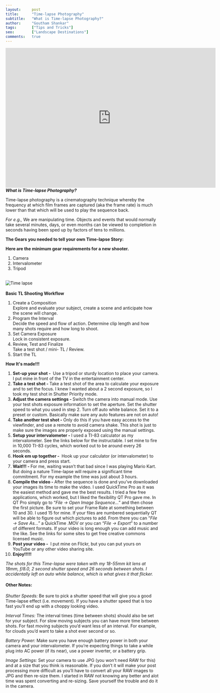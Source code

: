 ```yaml
---
layout:     post
title:      "Time-lapse Photography"
subtitle:   "What is Time-lapse Photography?"
author:     "Goutham Shankar"
tags:       ["Tips and Tricks"]
seo:		["Landscape Destinations"]
comments:   true
---
```


<iframe width="690" height="460" src="https://www.youtube.com/embed/BujWmbHEO90?rel=0" frameborder="0" allowfullscreen></iframe>

<br>
<strong><em>What is Time-lapse Photography?</em></strong>

<p>Time-lapse photography is a cinematography technique whereby the frequency at which film frames are captured (aka the frame rate) is much lower than that which will be used to play the sequence back. </p>
<p><em>For e.g.,</em> We are manipulating time. Objects and events that would normally take several minutes, days, or even months can be viewed to completion in seconds having been sped up by factors of tens to millions.</p>

<strong>The Gears you needed to tell your own Time-lapse Story:</strong>

<strong>Here are the minimum gear requirements for a new shooter.</strong>

<ol>
	<li> Camera</li>
	<li> Intervalometer </li>
	<li>Tripod </li>
</ol>

<br>
<img src="{{ site.baseurl }}/img/timelapse.jpg" alt="Time lapse">
<br><br>
<strong>Basic TL Shooting Workflow</strong>
<ol>
<li>Create a Composition</li>
Explore and evaluate your subject, create a scene and anticipate how the scene will change.
<li> Program the Interval</li>
Decide the speed and flow of action. Determine clip length and how many shots require and how long to shoot.
<li> Set Camera Exposure</li>
Lock in consistent exposure. 
<li> Review, Test and Finalize</li>
Take a test shot / mini- TL / Review.
<li> Start the TL</li>
</ol>


<strong>How It's made!!!</strong>
<ol>
<li><strong>Set-up your shot - </strong>
 Use a tripod or sturdy location to place your camera. I put mine in front of the TV in the entertainment center.</li>
<li><strong>Take a test shot - </strong> 
Take a test shot of the area to calculate your exposure and to set the focus. I knew I wanted about a 2 second exposure, so I took my test shot in Shutter Priority mode.</li>
<li><strong>Adjust the camera settings - </strong>
Switch the camera into manual mode. Use your test shots exposure information to set the aperture. Set the shutter speed to what you used in step 2. Turn off auto white balance. Set it to a preset or custom. Basically make sure any auto features are not on auto!</li>
<li><strong>Take another test shot - </strong>
Only do this if you have easy access to the viewfinder, and use a remote to avoid camera shake. This shot is just to make sure the images are properly exposed using the manual settings.</li>
<li><strong>Setup your intervalometer - </strong>
I used a TI-83 calculator as my intervalometer. See the links below for the instructable. I set mine to fire in 10,000 TI-83 cycles, which worked out to be around every 26 seconds.</li>
<li><strong>Hook em up together - </strong> 
 Hook up your calculator (or intervalometer) to your camera and press start.</li>
<li><strong>Wait!!! - </strong>
For me, waiting wasn’t that bad since I was playing Mario Kart. But doing a nature Time-lapse will require a significant time commitment. For my example the time was just about 3 hours.</li>
<li><strong>Compile the video - </strong>
After the sequence is done and you’ve downloaded your images its time to make the video. I used QuickTime Pro as it was the easiest method and gave me the best results. I tried a few free applications, which worked, but I liked the flexibility QT Pro gave me. In QT Pro simply go to “<em>File -> Open Image Sequence…</em>” and then chose the first picture. Be sure to set your Frame Rate at something between 10 and 30. I used 15 for mine. If your files are numbered sequentially QT will be able to figure out which pictures to add. From there you can “<em>File -> Save As…</em>” a QuickTime .MOV or you can “<em>File -> Export</em>” to a number of different formats. If your video is long enough you can add music and the like. See the links for some sites to get free creative commons licensed music.</li>
<li><strong>Post your video - </strong> I put mine on Flickr, but you can put yours on YouTube or any other video sharing site.</li>
<li><strong> Enjoy!!!!! </strong></li>
</ol>
<em>The shots for this Time-lapse were taken with my 18-55mm kit lens at 18mm, f/8.0, 2 second shutter speed and 26 seconds between shots. I accidentally left on auto white balance, which is what gives it that flicker.
</em>
<h4>
Other Notes:
</h4>
<p><em>Shutter Speeds:</em> Be sure to pick a shutter speed that will give you a good Time-lapse effect (i.e. movement). If you have a shutter speed that is too fast you’ll end up with a choppy looking video.</p>
<p><em>Interval Times:</em> The interval times (time between shots) should also be set for your subject. For slow moving subjects you can have more time between shots. For fast moving subjects you’d want less of an interval. For example, for clouds you’d want to take a shot ever second or so.</p>
<p><em>Battery Power:</em> Make sure you have enough battery power in both your camera and your intervalometer. If you’re expecting things to take a while plug into AC power (if its near), use a power inverter, or a battery grip.</p>
<p><em>Image Settings:</em> Set your camera to use JPG (you won’t need RAW for this) and at a size that you think is reasonable. If you don’t it will make your post processing more difficult as you’ll have to convert all your RAW images to JPG and then re-size them. I started in RAW not knowing any better and alot time was spent converting and re-sizing. Save yourself the trouble and do it in the camera.
</p>